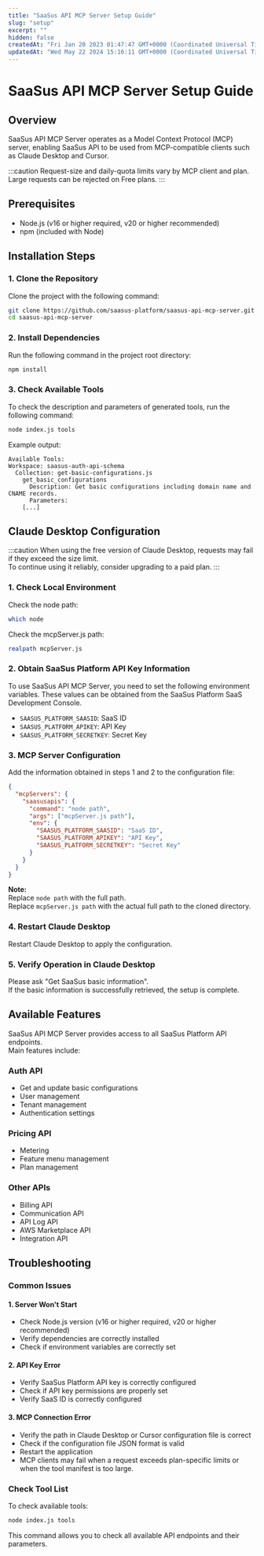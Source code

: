 ```yaml
---
title: "SaaSus API MCP Server Setup Guide"
slug: "setup"
excerpt: ""
hidden: false
createdAt: "Fri Jan 20 2023 01:47:47 GMT+0000 (Coordinated Universal Time)"
updatedAt: "Wed May 22 2024 15:16:11 GMT+0000 (Coordinated Universal Time)"
---
```


# SaaSus API MCP Server Setup Guide

## Overview
SaaSus API MCP Server operates as a Model Context Protocol (MCP) server, enabling SaaSus API to be used from MCP-compatible clients such as Claude Desktop and Cursor.

:::caution
Request-size and daily-quota limits vary by MCP client and plan.  
Large requests can be rejected on Free plans.
:::

## Prerequisites
- Node.js (v16 or higher required, v20 or higher recommended)
- npm (included with Node)

## Installation Steps

### 1. Clone the Repository
Clone the project with the following command:

```bash
git clone https://github.com/saasus-platform/saasus-api-mcp-server.git
cd saasus-api-mcp-server
```

### 2. Install Dependencies
Run the following command in the project root directory:

```bash
npm install
```

### 3. Check Available Tools
To check the description and parameters of generated tools, run the following command:

```bash
node index.js tools
```

Example output:
```
Available Tools:
Workspace: saasus-auth-api-schema
  Collection: get-basic-configurations.js
    get_basic_configurations
      Description: Get basic configurations including domain name and CNAME records.
      Parameters:
    [...]
```

## Claude Desktop Configuration

:::caution
When using the free version of Claude Desktop, requests may fail if they exceed the size limit.  
To continue using it reliably, consider upgrading to a paid plan.
:::

### 1. Check Local Environment

Check the node path:
```bash
which node
```

Check the mcpServer.js path:
```bash
realpath mcpServer.js
```

### 2. Obtain SaaSus Platform API Key Information

To use SaaSus API MCP Server, you need to set the following environment variables.
These values can be obtained from the SaaSus Platform SaaS Development Console.

- `SAASUS_PLATFORM_SAASID`: SaaS ID
- `SAASUS_PLATFORM_APIKEY`: API Key
- `SAASUS_PLATFORM_SECRETKEY`: Secret Key

### 3. MCP Server Configuration
Add the information obtained in steps 1 and 2 to the configuration file:

```json
{
  "mcpServers": {
    "saasusapis": {
      "command": "node path",
      "args": ["mcpServer.js path"],
      "env": {
        "SAASUS_PLATFORM_SAASID": "SaaS ID",
        "SAASUS_PLATFORM_APIKEY": "API Key",
        "SAASUS_PLATFORM_SECRETKEY": "Secret Key"
      }
    }
  }
}
```

**Note:**  
Replace `node path` with the full path.  
Replace `mcpServer.js path` with the actual full path to the cloned directory.

### 4. Restart Claude Desktop
Restart Claude Desktop to apply the configuration.

### 5. Verify Operation in Claude Desktop
Please ask "Get SaaSus basic information".  
If the basic information is successfully retrieved, the setup is complete.

## Available Features

SaaSus API MCP Server provides access to all SaaSus Platform API endpoints.  
Main features include:

### Auth API
- Get and update basic configurations
- User management
- Tenant management
- Authentication settings

### Pricing API
- Metering
- Feature menu management
- Plan management

### Other APIs
- Billing API
- Communication API
- API Log API
- AWS Marketplace API
- Integration API

## Troubleshooting

### Common Issues

#### 1. Server Won't Start
- Check Node.js version (v16 or higher required, v20 or higher recommended)
- Verify dependencies are correctly installed
- Check if environment variables are correctly set

#### 2. API Key Error
- Verify SaaSus Platform API key is correctly configured
- Check if API key permissions are properly set
- Verify SaaS ID is correctly configured

#### 3. MCP Connection Error
- Verify the path in Claude Desktop or Cursor configuration file is correct
- Check if the configuration file JSON format is valid
- Restart the application
- MCP clients may fail when a request exceeds plan-specific limits or when the tool manifest is too large.

### Check Tool List
To check available tools:

```bash
node index.js tools
```

This command allows you to check all available API endpoints and their parameters.
